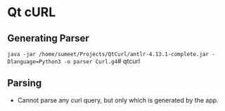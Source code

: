 # Qt cURL

## Generating Parser 

`java -jar /home/sumeet/Projects/QtCurl/antlr-4.13.1-complete.jar -Dlanguage=Python3 -o parser Curl.g4`# qtcurl

## Parsing

- Cannot parse any curl query, but only which is generated by the app.